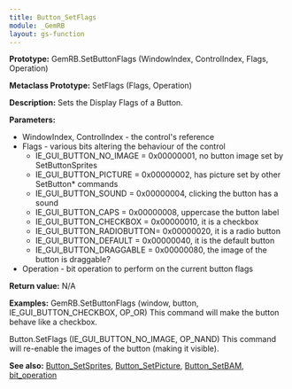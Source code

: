 ```yaml
---
title: Button_SetFlags
module: _GemRB
layout: gs-function
---
```


**Prototype:** GemRB.SetButtonFlags (WindowIndex, ControlIndex, Flags, Operation)

**Metaclass Prototype:** SetFlags (Flags, Operation)

**Description:** Sets the Display Flags of a Button. 

**Parameters:**
  * WindowIndex, ControlIndex - the control's reference
  * Flags - various bits altering the behaviour of the control
    * IE_GUI_BUTTON_NO_IMAGE   = 0x00000001, no button image set by SetButtonSprites
    * IE_GUI_BUTTON_PICTURE    = 0x00000002, has picture set by other SetButton* commands
    * IE_GUI_BUTTON_SOUND      = 0x00000004, clicking the button has a sound
    * IE_GUI_BUTTON_CAPS       = 0x00000008, uppercase the button label
    * IE_GUI_BUTTON_CHECKBOX   = 0x00000010, it is a checkbox
    * IE_GUI_BUTTON_RADIOBUTTON= 0x00000020, it is a radio button
    * IE_GUI_BUTTON_DEFAULT    = 0x00000040, it is the default button
    * IE_GUI_BUTTON_DRAGGABLE  = 0x00000080, the image of the button is draggable?
  * Operation - bit operation to perform on the current button flags

**Return value:** N/A

**Examples:**
  GemRB.SetButtonFlags (window, button, IE_GUI_BUTTON_CHECKBOX, OP_OR)
This command will make the button behave like a checkbox.

  Button.SetFlags (IE_GUI_BUTTON_NO_IMAGE, OP_NAND)
This command will re-enable the images of the button (making it visible).

**See also:** [Button_SetSprites](Button_SetSprites.md), [Button_SetPicture](Button_SetPicture.md), [Button_SetBAM](Button_SetBAM.md), [bit_operation](bit_operation.md)

